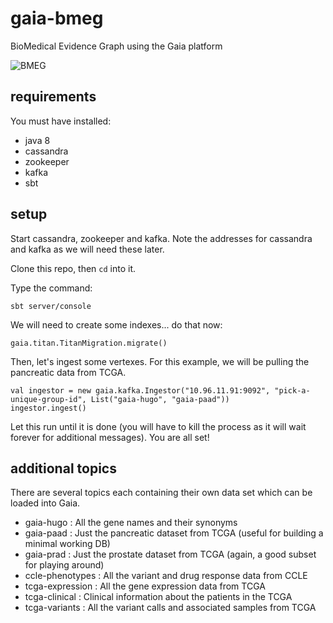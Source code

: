 # gaia-bmeg

BioMedical Evidence Graph using the Gaia platform

![BMEG](https://github.com/bmeg/gaia-bmeg/blob/master/resources/public/static/img/schema.png)

## requirements

You must have installed:

* java 8
* cassandra
* zookeeper
* kafka
* sbt

## setup

Start cassandra, zookeeper and kafka. Note the addresses for cassandra and kafka as we will need these later.

Clone this repo, then `cd` into it.

Type the command:

    sbt server/console

We will need to create some indexes... do that now:

```
gaia.titan.TitanMigration.migrate()
```

Then, let's ingest some vertexes. For this example, we will be pulling the pancreatic data from TCGA.

```
val ingestor = new gaia.kafka.Ingestor("10.96.11.91:9092", "pick-a-unique-group-id", List("gaia-hugo", "gaia-paad"))
ingestor.ingest()
```

Let this run until it is done (you will have to kill the process as it will wait forever for additional messages). You are all set!

## additional topics

There are several topics each containing their own data set which can be loaded into Gaia.

* gaia-hugo : All the gene names and their synonyms
* gaia-paad : Just the pancreatic dataset from TCGA (useful for building a minimal working DB)
* gaia-prad : Just the prostate dataset from TCGA (again, a good subset for playing around)
* ccle-phenotypes : All the variant and drug response data from CCLE
* tcga-expression : All the gene expression data from TCGA
* tcga-clinical : Clinical information about the patients in the TCGA
* tcga-variants : All the variant calls and associated samples from TCGA

